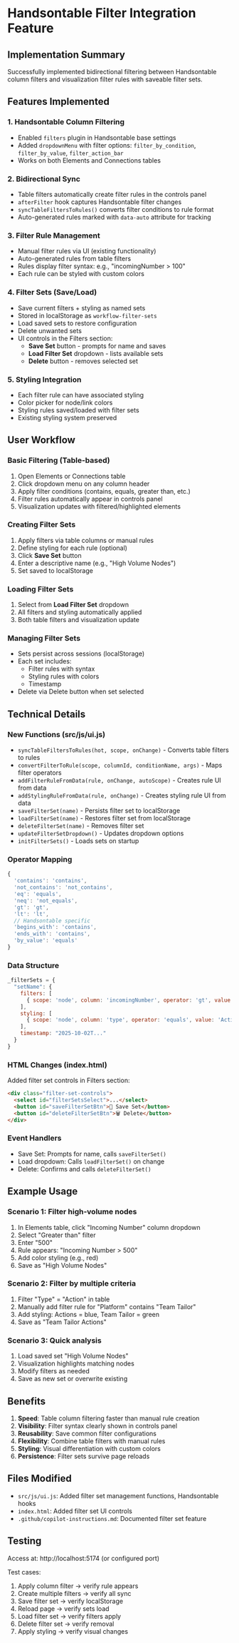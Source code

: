 # Handsontable Filter Integration Feature

## Implementation Summary

Successfully implemented bidirectional filtering between Handsontable column filters and visualization filter rules with saveable filter sets.

## Features Implemented

### 1. Handsontable Column Filtering
- Enabled `filters` plugin in Handsontable base settings
- Added `dropdownMenu` with filter options: `filter_by_condition`, `filter_by_value`, `filter_action_bar`
- Works on both Elements and Connections tables

### 2. Bidirectional Sync
- Table filters automatically create filter rules in the controls panel
- `afterFilter` hook captures Handsontable filter changes
- `syncTableFiltersToRules()` converts filter conditions to rule format
- Auto-generated rules marked with `data-auto` attribute for tracking

### 3. Filter Rule Management
- Manual filter rules via UI (existing functionality)
- Auto-generated rules from table filters
- Rules display filter syntax: e.g., "incomingNumber > 100"
- Each rule can be styled with custom colors

### 4. Filter Sets (Save/Load)
- Save current filters + styling as named sets
- Stored in localStorage as `workflow-filter-sets`
- Load saved sets to restore configuration
- Delete unwanted sets
- UI controls in the Filters section:
  - **Save Set** button - prompts for name and saves
  - **Load Filter Set** dropdown - lists available sets
  - **Delete** button - removes selected set

### 5. Styling Integration
- Each filter rule can have associated styling
- Color picker for node/link colors
- Styling rules saved/loaded with filter sets
- Existing styling system preserved

## User Workflow

### Basic Filtering (Table-based)
1. Open Elements or Connections table
2. Click dropdown menu on any column header
3. Apply filter conditions (contains, equals, greater than, etc.)
4. Filter rules automatically appear in controls panel
5. Visualization updates with filtered/highlighted elements

### Creating Filter Sets
1. Apply filters via table columns or manual rules
2. Define styling for each rule (optional)
3. Click **Save Set** button
4. Enter a descriptive name (e.g., "High Volume Nodes")
5. Set saved to localStorage

### Loading Filter Sets
1. Select from **Load Filter Set** dropdown
2. All filters and styling automatically applied
3. Both table filters and visualization update

### Managing Filter Sets
- Sets persist across sessions (localStorage)
- Each set includes:
  - Filter rules with syntax
  - Styling rules with colors
  - Timestamp
- Delete via Delete button when set selected

## Technical Details

### New Functions (src/js/ui.js)
- `syncTableFiltersToRules(hot, scope, onChange)` - Converts table filters to rules
- `convertFilterToRule(scope, columnId, conditionName, args)` - Maps filter operators
- `addFilterRuleFromData(rule, onChange, autoScope)` - Creates rule UI from data
- `addStylingRuleFromData(rule, onChange)` - Creates styling rule UI from data
- `saveFilterSet(name)` - Persists filter set to localStorage
- `loadFilterSet(name)` - Restores filter set from localStorage
- `deleteFilterSet(name)` - Removes filter set
- `updateFilterSetDropdown()` - Updates dropdown options
- `initFilterSets()` - Loads sets on startup

### Operator Mapping
```javascript
{
  'contains': 'contains',
  'not_contains': 'not_contains',
  'eq': 'equals',
  'neq': 'not_equals',
  'gt': 'gt',
  'lt': 'lt',
  // Handsontable specific
  'begins_with': 'contains',
  'ends_with': 'contains',
  'by_value': 'equals'
}
```

### Data Structure
```javascript
_filterSets = {
  "setName": {
    filters: [
      { scope: 'node', column: 'incomingNumber', operator: 'gt', value: 100 }
    ],
    styling: [
      { scope: 'node', column: 'type', operator: 'equals', value: 'Action', color: '#ff6b6b' }
    ],
    timestamp: "2025-10-02T..."
  }
}
```

### HTML Changes (index.html)
Added filter set controls in Filters section:
```html
<div class="filter-set-controls">
  <select id="filterSetsSelect">...</select>
  <button id="saveFilterSetBtn">💾 Save Set</button>
  <button id="deleteFilterSetBtn">🗑️ Delete</button>
</div>
```

### Event Handlers
- Save Set: Prompts for name, calls `saveFilterSet()`
- Load dropdown: Calls `loadFilterSet()` on change
- Delete: Confirms and calls `deleteFilterSet()`

## Example Usage

### Scenario 1: Filter high-volume nodes
1. In Elements table, click "Incoming Number" column dropdown
2. Select "Greater than" filter
3. Enter "500"
4. Rule appears: "Incoming Number > 500"
5. Add color styling (e.g., red)
6. Save as "High Volume Nodes"

### Scenario 2: Filter by multiple criteria
1. Filter "Type" = "Action" in table
2. Manually add filter rule for "Platform" contains "Team Tailor"
3. Add styling: Actions = blue, Team Tailor = green
4. Save as "Team Tailor Actions"

### Scenario 3: Quick analysis
1. Load saved set "High Volume Nodes"
2. Visualization highlights matching nodes
3. Modify filters as needed
4. Save as new set or overwrite existing

## Benefits

1. **Speed**: Table column filtering faster than manual rule creation
2. **Visibility**: Filter syntax clearly shown in controls panel
3. **Reusability**: Save common filter configurations
4. **Flexibility**: Combine table filters with manual rules
5. **Styling**: Visual differentiation with custom colors
6. **Persistence**: Filter sets survive page reloads

## Files Modified

- `src/js/ui.js`: Added filter set management functions, Handsontable hooks
- `index.html`: Added filter set UI controls
- `.github/copilot-instructions.md`: Documented filter set feature

## Testing

Access at: http://localhost:5174 (or configured port)

Test cases:
1. Apply column filter → verify rule appears
2. Create multiple filters → verify all sync
3. Save filter set → verify localStorage
4. Reload page → verify sets load
5. Load filter set → verify filters apply
6. Delete filter set → verify removal
7. Apply styling → verify visual changes
